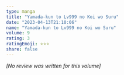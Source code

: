 ```yaml
---
type: manga
title: "Yamada-kun to Lv999 no Koi wo Suru"
date: "2023-04-13T21:10:06"
name: "Yamada-kun to Lv999 no Koi wo Suru"
volume: 9
rating: 3
ratingEmoji: ⭐️⭐️⭐️
share: false
---
```


*[No review was written for this volume]*
